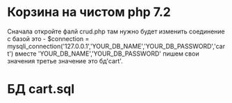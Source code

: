 # Корзина на чистом php 7.2
Сначала откройте фалй crud.php 
там нужно будет изменить
соединение с базой 
это - $connection = mysqli_connection('127.0.0.1','YOUR_DB_NAME','YOUR_DB_PASSWORD','cart')
вместе 'YOUR_DB_NAME','YOUR_DB_PASSWORD' пишем свои значения
третье значение это бд'cart'.	
# БД cart.sql

